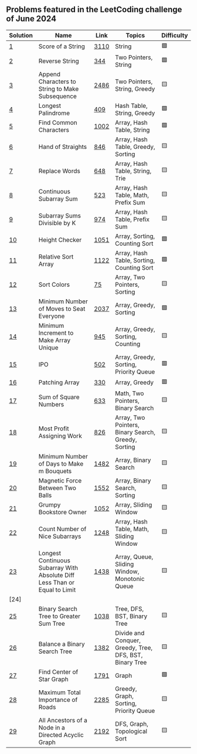 ## Problems featured in the LeetCoding challenge of June 2024
| Solution                       | Name                                                                       | Link                                                                                                                          | Topics                                                  | Difficulty |
|--------------------------------|----------------------------------------------------------------------------|-------------------------------------------------------------------------------------------------------------------------------|---------------------------------------------------------|------------|
| [1](src/day1/Solution.java/)   | Score of a String                                                          | [3110](https://leetcode.com/problems/score-of-a-string/description/)                                                          | String                                                  | 🟩         |
| [2](src/day2/Solution.java/)   | Reverse String                                                             | [344](https://leetcode.com/problems/reverse-string/description/)                                                              | Two Pointers, String                                    | 🟩         |
| [3](src/day3/Solution.java/)   | Append Characters to String to Make Subsequence                            | [2486](https://leetcode.com/problems/append-characters-to-string-to-make-subsequence/description/)                            | Two Pointers, String, Greedy                            | 🟨         |
| [4](src/day4/Solution.java/)   | Longest Palindrome                                                         | [409](https://leetcode.com/problems/longest-palindrome/description/)                                                          | Hash Table, String, Greedy                              | 🟩         |
| [5](src/day5/Solution.java/)   | Find Common Characters                                                     | [1002](https://leetcode.com/problems/find-common-characters/description/)                                                     | Array, Hash Table, String                               | 🟩         |
| [6](src/day6/Solution.java/)   | Hand of Straights                                                          | [846](https://leetcode.com/problems/hand-of-straights/description/)                                                           | Array, Hash Table, Greedy, Sorting                      | 🟨         |
| [7](src/day7/Solution.java/)   | Replace Words                                                              | [648](https://leetcode.com/problems/replace-words/description/)                                                               | Array, Hash Table, String, Trie                         | 🟨         |
| [8](src/day8/Solution.java/)   | Continuous Subarray Sum                                                    | [523](https://leetcode.com/problems/continuous-subarray-sum/description/)                                                     | Array, Hash Table, Math, Prefix Sum                     | 🟨         |
| [9](src/day9/Solution.java/)   | Subarray Sums Divisible by K                                               | [974](https://leetcode.com/problems/subarray-sums-divisible-by-k/description/)                                                | Array, Hash Table, Prefix Sum                           | 🟨         |
| [10](src/day10/Solution.java/) | Height Checker                                                             | [1051](https://leetcode.com/problems/height-checker/description/)                                                             | Array, Sorting, Counting Sort                           | 🟩         |
| [11](src/day11/Solution.java/) | Relative Sort Array                                                        | [1122](https://leetcode.com/problems/relative-sort-array/description/)                                                        | Array, Hash Table, Sorting, Counting Sort               | 🟩         |
| [12](src/day12/Solution.java/) | Sort Colors                                                                | [75](https://leetcode.com/problems/sort-colors/description/)                                                                  | Array, Two Pointers, Sorting                            | 🟨         |
| [13](src/day13/Solution.java/) | Minimum Number of Moves to Seat Everyone                                   | [2037](https://leetcode.com/problems/minimum-number-of-moves-to-seat-everyone/description/)                                   | Array, Greedy, Sorting                                  | 🟩         |
| [14](src/day14/Solution.java/) | Minimum Increment to Make Array Unique                                     | [945](https://leetcode.com/problems/minimum-increment-to-make-array-unique/description/)                                      | Array, Greedy, Sorting, Counting                        | 🟨         |
| [15](src/day15/Solution.java/) | IPO                                                                        | [502](https://leetcode.com/problems/ipo/description/)                                                                         | Array, Greedy, Sorting, Priority Queue                  | 🟥         |
| [16](src/day16/Solution.java/) | Patching Array                                                             | [330](https://leetcode.com/problems/patching-array/description/)                                                              | Array, Greedy                                           | 🟥         |
| [17](src/day17/Solution.java/) | Sum of Square Numbers                                                      | [633](https://leetcode.com/problems/sum-of-square-numbers/description/)                                                       | Math, Two Pointers, Binary Search                       | 🟨         |
| [18](src/day18/Solution.java/) | Most Profit Assigning Work                                                 | [826](https://leetcode.com/problems/most-profit-assigning-work/description/)                                                  | Array, Two Pointers, Binary Search, Greedy, Sorting     | 🟨         |
| [19](src/day19/Solution.java/) | Minimum Number of Days to Make m Bouquets                                  | [1482](https://leetcode.com/problems/minimum-number-of-days-to-make-m-bouquets/description/)                                  | Array, Binary Search                                    | 🟨         |
| [20](src/day20/Solution.java/) | Magnetic Force Between Two Balls                                           | [1552](https://leetcode.com/problems/magnetic-force-between-two-balls/description/)                                           | Array, Binary Search, Sorting                           | 🟨         |
| [21](src/day21/Solution.java/) | Grumpy Bookstore Owner                                                     | [1052](https://leetcode.com/problems/grumpy-bookstore-owner/description/)                                                     | Array, Sliding Window                                   | 🟨         |
| [22](src/day22/Solution.java/) | Count Number of Nice Subarrays                                             | [1248](https://leetcode.com/problems/count-number-of-nice-subarrays/description/)                                             | Array, Hash Table, Math, Sliding Window                 | 🟨         |
| [23](src/day23/Solution.java/) | Longest Continuous Subarray With Absolute Diff Less Than or Equal to Limit | [1438](https://leetcode.com/problems/longest-continuous-subarray-with-absolute-diff-less-than-or-equal-to-limit/description/) | Array, Queue, Sliding Window, Monotonic Queue           | 🟨         |
| [24]                           |                                                                            |                                                                                                                               |                                                         |            |
| [25](src/day25/Solution.java/) | Binary Search Tree to Greater Sum Tree                                     | [1038](https://leetcode.com/problems/binary-search-tree-to-greater-sum-tree/description/)                                     | Tree, DFS, BST, Binary Tree                             | 🟨         |
| [26](src/day26/Solution.java/) | Balance a Binary Search Tree                                               | [1382](https://leetcode.com/problems/balance-a-binary-search-tree/description/)                                               | Divide and Conquer, Greedy, Tree, DFS, BST, Binary Tree | 🟨         |
| [27](src/day27/Solution.java/) | Find Center of Star Graph                                                  | [1791](https://leetcode.com/problems/find-center-of-star-graph/description/)                                                  | Graph                                                   | 🟩         |
| [28](src/day28/Solution.java/) | Maximum Total Importance of Roads                                          | [2285](https://leetcode.com/problems/maximum-total-importance-of-roads/description/)                                          | Greedy, Graph, Sorting, Priority Queue                  | 🟨         |
| [29](src/day29/Solution.java/) | All Ancestors of a Node in a Directed Acyclic Graph                        | [2192](https://leetcode.com/problems/all-ancestors-of-a-node-in-a-directed-acyclic-graph/description/)                        | DFS, Graph, Topological Sort                            | 🟨         |

